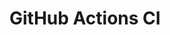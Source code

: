# GitHub Actions CI















































































































































































































































































































































































































































































































































































































































































































































































































































































































































































































































































































































































































































































































































































































































































































































































































































































































































































































































































































































































































































































































































































































































































































































































































































































































